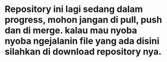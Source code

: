 # Repository ini lagi sedang dalam progress, mohon jangan di pull, push dan di merge. kalau mau nyoba nyoba ngejalanin file yang ada disini silahkan di download repository nya.